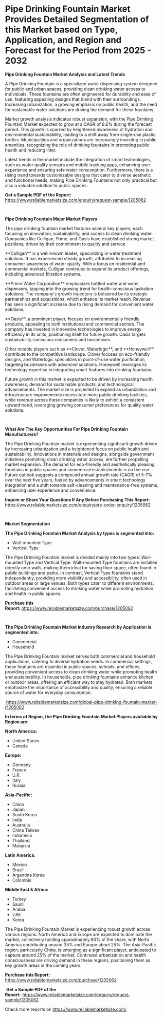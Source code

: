 <p><h1>Pipe Drinking Fountain Market Provides Detailed Segmentation of this Market based on Type, Application, and Region and Forecast for the Period from 2025 - 2032</h1></p><p><strong>Pipe Drinking Fountain Market Analysis and Latest Trends</strong></p>
<p><p>A Pipe Drinking Fountain is a specialized water dispensing system designed for public and urban spaces, providing clean drinking water access to individuals. These fountains are often engineered for durability and ease of use, featuring appealing designs that blend with their surroundings. Increasing urbanization, a growing emphasis on public health, and the need for sustainable water solutions are driving the demand for these fountains.</p><p>Market growth analysis indicates robust expansion, with the Pipe Drinking Fountain Market expected to grow at a CAGR of 8.6% during the forecast period. This growth is spurred by heightened awareness of hydration and environmental sustainability, leading to a shift away from single-use plastic bottles. Municipalities and organizations are increasingly investing in public amenities, recognizing the role of drinking fountains in promoting public health and reducing litter.</p><p>Latest trends in the market include the integration of smart technologies, such as water quality sensors and mobile tracking apps, enhancing user experience and ensuring safe water consumption. Furthermore, there is a rising trend towards customizable designs that cater to diverse aesthetic and functional needs, making Pipe Drinking Fountains not only practical but also a valuable addition to public spaces.</p></p>
<p><strong>Get a Sample PDF of the Report:&nbsp;</strong> <a href="https://www.reliablemarketsize.com/enquiry/request-sample/1205062?utm_campaign=2747&utm_medium=2&utm_source=Github&utm_content=ia&utm_term=26032025&utm_id=pipe-drinking-fountain">https://www.reliablemarketsize.com/enquiry/request-sample/1205062</a></p>
<p>&nbsp;</p>
<p><strong>Pipe Drinking Fountain Major Market Players</strong></p>
<p><p>The pipe drinking fountain market features several key players, each focusing on innovation, sustainability, and access to clean drinking water. Companies like Culligan, Primo, and Oasis have established strong market positions, driven by their commitment to quality and service.</p><p>**Culligan** is a well-known leader, specializing in water treatment solutions. It has experienced steady growth, attributed to increasing consumer awareness of water quality. With a focus on residential and commercial markets, Culligan continues to expand its product offerings, including advanced filtration systems.</p><p>**Primo Water Corporation** emphasizes bottled water and water dispensers, tapping into the growing trend for health-conscious hydration solutions. The company's growth trajectory is bolstered by its strategic partnerships and acquisitions, which enhance its market reach. Revenue has seen a significant increase due to rising demand for convenient water solutions.</p><p>**Oasis**, a prominent player, focuses on environmentally friendly products, appealing to both institutional and commercial sectors. The company has invested in innovative technologies to improve energy efficiency in its units, positioning itself for future growth. Oasis targets sustainability-conscious consumers and businesses.</p><p>Other notable players such as **Clover, Waterlogic**, and **Honeywell** contribute to the competitive landscape. Clover focuses on eco-friendly designs, and Waterlogic specializes in point-of-use water purification, targeting businesses with advanced solutions. Honeywell leverages its technology expertise in integrating smart features into drinking fountains.</p><p>Future growth in this market is expected to be driven by increasing health awareness, demand for sustainable products, and technological advancements. The market size is projected to expand as urbanization and infrastructure improvements necessitate more public drinking facilities, while revenue across these companies is likely to exhibit a consistent upward trend, leveraging growing consumer preferences for quality water solutions.</p></p>
<p>&nbsp;</p>
<p><strong>What Are The Key Opportunities For Pipe Drinking Fountain Manufacturers?</strong></p>
<p><p>The Pipe Drinking Fountain market is experiencing significant growth driven by increasing urbanization and a heightened focus on public health and sustainability. Innovations in materials and designs, alongside government initiatives promoting clean drinking water access, are further propelling market expansion. The demand for eco-friendly and aesthetically pleasing fountains in public spaces and commercial establishments is on the rise. Future outlook suggests a compound annual growth rate (CAGR) of 5-7% over the next five years, fueled by advancements in smart technology integration and a shift towards self-cleaning and maintenance-free systems, enhancing user experience and convenience.</p></p>
<p><strong>Inquire or Share Your Questions If Any Before Purchasing This Report:</strong> <a href="https://www.reliablemarketsize.com/enquiry/pre-order-enquiry/1205062?utm_campaign=2747&utm_medium=2&utm_source=Github&utm_content=ia&utm_term=26032025&utm_id=pipe-drinking-fountain">https://www.reliablemarketsize.com/enquiry/pre-order-enquiry/1205062</a></p>
<p>&nbsp;</p>
<p><strong>Market Segmentation</strong></p>
<p><strong>The Pipe Drinking Fountain Market Analysis by types is segmented into:</strong></p>
<p><ul><li>Wall-mounted Type</li><li>Vertical Type</li></ul></p>
<p><p>The Pipe Drinking Fountain market is divided mainly into two types: Wall-mounted Type and Vertical Type. Wall-mounted Type fountains are installed directly onto walls, making them ideal for saving floor space, often found in public buildings and parks. In contrast, Vertical Type fountains stand independently, providing more visibility and accessibility, often used in outdoor areas or large venues. Both types cater to different environments, facilitating convenient access to drinking water while promoting hydration and health in public spaces.</p></p>
<p><strong>Purchase this Report:&nbsp;</strong><a href="https://www.reliablemarketsize.com/purchase/1205062?utm_campaign=2747&utm_medium=2&utm_source=Github&utm_content=ia&utm_term=26032025&utm_id=pipe-drinking-fountain">https://www.reliablemarketsize.com/purchase/1205062</a></p>
<p>&nbsp;</p>
<p><strong>The Pipe Drinking Fountain Market Industry Research by Application is segmented into:</strong></p>
<p><ul><li>Commercial</li><li>Household</li></ul></p>
<p><p>The Pipe Drinking Fountain market serves both commercial and household applications, catering to diverse hydration needs. In commercial settings, these fountains are essential in public spaces, schools, and offices, providing convenient access to clean drinking water while promoting health and sustainability. In households, pipe drinking fountains enhance kitchen or outdoor areas, offering an efficient way to stay hydrated. Both markets emphasize the importance of accessibility and quality, ensuring a reliable source of water for everyday consumption.</p></p>
<p><a href="https://www.reliablemarketsize.com/global-pipe-drinking-fountain-market-r1205062?utm_campaign=2747&utm_medium=2&utm_source=Github&utm_content=ia&utm_term=26032025&utm_id=pipe-drinking-fountain">&nbsp;https://www.reliablemarketsize.com/global-pipe-drinking-fountain-market-r1205062</a></p>
<p><strong>In terms of Region, the Pipe Drinking Fountain Market Players available by Region are:</strong></p>
<p>
    <p> <strong> North America: </strong>
        <ul>
            <li>United States</li>
            <li>Canada</li>
        </ul>
        </p> 
    <p> <strong> Europe: </strong>
        <ul>
            <li>Germany</li>
            <li>France</li>
            <li>U.K.</li>
            <li>Italy</li>
            <li>Russia</li>
        </ul>
        </p> 
    <p> <strong> Asia-Pacific: </strong>
        <ul>
            <li>China</li>
            <li>Japan</li>
            <li>South Korea</li>
            <li>India</li>
            <li>Australia</li>
            <li>China Taiwan</li>
            <li>Indonesia</li>
            <li>Thailand</li>
            <li>Malaysia</li>
        </ul>
        </p> 
    <p> <strong> Latin America: </strong>
        <ul>
            <li>Mexico</li>
            <li>Brazil</li>
            <li>Argentina Korea</li>
            <li>Colombia</li>
        </ul>
        </p> 
    <p> <strong> Middle East & Africa: </strong>
        <ul>
            <li>Turkey</li>
            <li>Saudi</li>
            <li>Arabia</li>
            <li>UAE</li>
            <li>Korea</li>
        </ul>
    </p>
    </p>
<p><p>The Pipe Drinking Fountain Market is experiencing robust growth across various regions. North America and Europe are expected to dominate the market, collectively holding approximately 60% of the share, with North America contributing around 35% and Europe about 25%. The Asia-Pacific region, particularly China, is emerging as a significant player, anticipated to capture around 25% of the market. Continued urbanization and health consciousness are driving demand in these regions, positioning them as key growth areas in the coming years.</p></p>
<p><strong>Purchase this Report: </strong><a href="https://www.reliablemarketsize.com/purchase/1205062?utm_campaign=2747&utm_medium=2&utm_source=Github&utm_content=ia&utm_term=26032025&utm_id=pipe-drinking-fountain">https://www.reliablemarketsize.com/purchase/1205062</a></p>
<p>&nbsp;<strong>Get a Sample PDF of the Report:&nbsp;&nbsp;</strong><a href="https://www.reliablemarketsize.com/enquiry/request-sample/1205062?utm_campaign=2747&utm_medium=2&utm_source=Github&utm_content=ia&utm_term=26032025&utm_id=pipe-drinking-fountain">https://www.reliablemarketsize.com/enquiry/request-sample/1205062</a></p>
<p><strong></strong></p>
<p>Check more reports on <a href="https://www.reliablemarketsize.com/?utm_campaign=2747&utm_medium=2&utm_source=Github&utm_content=ia&utm_term=26032025&utm_id=pipe-drinking-fountain">https://www.reliablemarketsize.com/</a></p>